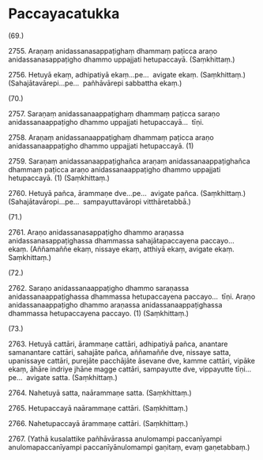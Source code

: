 

# Paccayacatukka





(69.)

2755\. Araṇaṃ anidassanasappaṭighaṃ dhammaṃ paṭicca araṇo anidassanasappaṭigho dhammo uppajjati hetupaccayā. (Saṃkhittaṃ.)

2756\. Hetuyā ekaṃ, adhipatiyā ekaṃ…pe…  avigate ekaṃ. (Saṃkhittaṃ.) (Sahajātavārepi…pe…  pañhāvārepi sabbattha ekaṃ.)

(70.)

2757\. Saraṇaṃ anidassanaappaṭighaṃ dhammaṃ paṭicca saraṇo anidassanaappaṭigho dhammo uppajjati hetupaccayā…  tīṇi.

2758\. Araṇaṃ anidassanaappaṭighaṃ dhammaṃ paṭicca araṇo anidassanaappaṭigho dhammo uppajjati hetupaccayā. (1)

2759\. Saraṇaṃ anidassanaappaṭighañca araṇaṃ anidassanaappaṭighañca dhammaṃ paṭicca araṇo anidassanaappaṭigho dhammo uppajjati hetupaccayā. (1) (Saṃkhittaṃ.)

2760\. Hetuyā pañca, ārammaṇe dve…pe…  avigate pañca. (Saṃkhittaṃ.) (Sahajātavāropi…pe…  sampayuttavāropi vitthāretabbā.)

(71.)

2761\. Araṇo anidassanasappaṭigho dhammo araṇassa anidassanasappaṭighassa dhammassa sahajātapaccayena paccayo…  ekaṃ. (Aññamaññe ekaṃ, nissaye ekaṃ, atthiyā ekaṃ, avigate ekaṃ. Saṃkhittaṃ.)

(72.)

2762\. Saraṇo anidassanaappaṭigho dhammo saraṇassa anidassanaappaṭighassa dhammassa hetupaccayena paccayo…  tīṇi. Araṇo anidassanaappaṭigho dhammo araṇassa anidassanaappaṭighassa dhammassa hetupaccayena paccayo. (1) (Saṃkhittaṃ.)

(73.)

2763\. Hetuyā cattāri, ārammaṇe cattāri, adhipatiyā pañca, anantare samanantare cattāri, sahajāte pañca, aññamaññe dve, nissaye satta, upanissaye cattāri, purejāte pacchājāte āsevane dve, kamme cattāri, vipāke ekaṃ, āhāre indriye jhāne magge cattāri, sampayutte dve, vippayutte tīṇi…pe…  avigate satta. (Saṃkhittaṃ.)

2764\. Nahetuyā satta, naārammaṇe satta. (Saṃkhittaṃ.)

2765\. Hetupaccayā naārammaṇe cattāri. (Saṃkhittaṃ.)

2766\. Nahetupaccayā ārammaṇe cattāri. (Saṃkhittaṃ.)

2767\. (Yathā kusalattike pañhāvārassa anulomampi paccanīyampi anulomapaccanīyampi paccanīyānulomampi gaṇitaṃ, evaṃ gaṇetabbaṃ.)




